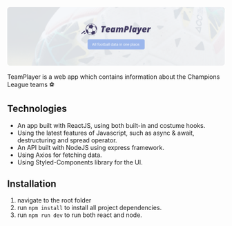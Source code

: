 ![alt text](https://raw.githubusercontent.com/moreroron/TeamPlayer/a21bbda61138e62d22c93cc598de820c01189676/cover.svg)

TeamPlayer is a web app which contains information about the Champions League teams ⚽

## Technologies

- An app built with ReactJS, using both built-in and costume hooks.
- Using the latest features of Javascript, such as async & await, destructuring and spread operator.
- An API built with NodeJS using express framework.
- Using Axios for fetching data.
- Using Styled-Components library for the UI.

## Installation

1. navigate to the root folder
2. run `npm install` to install all project dependencies.
3. run `npm run dev` to run both react and node.
